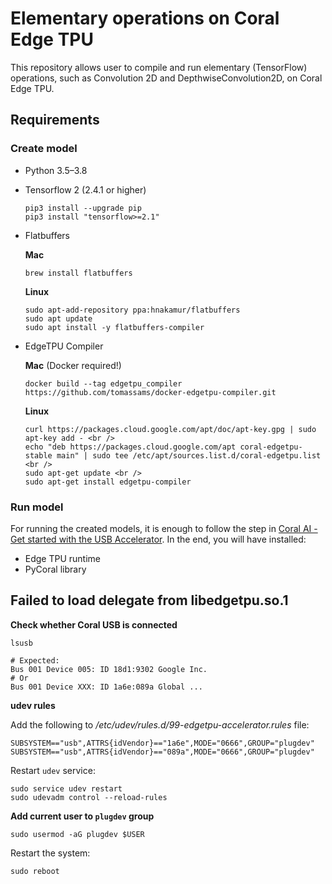 # Elementary operations on Coral Edge TPU

This repository allows user to compile and run elementary (TensorFlow) operations, such as Convolution 2D and DepthwiseConvolution2D, on Coral Edge TPU.

## Requirements

### Create model
* Python 3.5–3.8
* Tensorflow 2 (2.4.1 or higher)
    ```
    pip3 install --upgrade pip
    pip3 install "tensorflow>=2.1"
    ```
* Flatbuffers
    
    **Mac**
    ```
    brew install flatbuffers
    ```
    **Linux**
    ```
    sudo apt-add-repository ppa:hnakamur/flatbuffers
    sudo apt update
    sudo apt install -y flatbuffers-compiler
    ```

* EdgeTPU Compiler

    **Mac** (Docker required!)
    ```
    docker build --tag edgetpu_compiler https://github.com/tomassams/docker-edgetpu-compiler.git
    ```

    **Linux**
    ```
    curl https://packages.cloud.google.com/apt/doc/apt-key.gpg | sudo apt-key add - <br />
    echo "deb https://packages.cloud.google.com/apt coral-edgetpu-stable main" | sudo tee /etc/apt/sources.list.d/coral-edgetpu.list <br />
    sudo apt-get update <br />
    sudo apt-get install edgetpu-compiler
    ```
### Run model

For running the created models, it is enough to follow the step in [Coral AI - Get started with the USB Accelerator](https://coral.ai/docs/accelerator/get-started/#1-install-the-edge-tpu-runtime). In the end, you will have installed:

* Edge TPU runtime
* PyCoral library

## Failed to load delegate from libedgetpu.so.1

**Check whether Coral USB is connected**
```
lsusb

# Expected:
Bus 001 Device 005: ID 18d1:9302 Google Inc.
# Or
Bus 001 Device XXX: ID 1a6e:089a Global ...
```

**udev rules**

Add the following to */etc/udev/rules.d/99-edgetpu-accelerator.rules* file:
```
SUBSYSTEM=="usb",ATTRS{idVendor}=="1a6e",MODE="0666",GROUP="plugdev"
SUBSYSTEM=="usb",ATTRS{idVendor}=="089a",MODE="0666",GROUP="plugdev"
```

Restart `udev` service:
```
sudo service udev restart
sudo udevadm control --reload-rules
```

**Add current user to `plugdev` group**
```
sudo usermod -aG plugdev $USER
```

Restart the system:
```
sudo reboot
```

